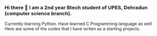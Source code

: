 ### Hi there 👋 I am a 2nd year Btech student of UPES, Dehradun (computer science branch).
Currently learning Python.
Have learned C Programming language as well
Here are some of the codes that I have writen as a starting projects.

<!--<h1 align="center">Hi 👋, I'm Manan Nasa</h1>
<h3 align="center">I want to learn more about coading</h3>

- 🔭 I’m in my 2 year in BTech course in UPES, Dehradun.
- 🌱 I’m presently learning  github
- 💬My hobbies are photography

- ⚡ Fun fact about me :   *I love coading*
